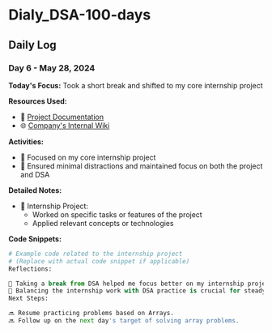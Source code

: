 # Dialy_DSA-100-days

## Daily Log

### Day 6 - May 28, 2024

**Today's Focus:** Took a short break and shifted to my core internship project

**Resources Used:**
- 📖 [Project Documentation](#)
- 🌐 [Company's Internal Wiki](#)

**Activities:**
- 📝 Focused on my core internship project
- 📌 Ensured minimal distractions and maintained focus on both the project and DSA

**Detailed Notes:**
- 📝 Internship Project:
  - Worked on specific tasks or features of the project
  - Applied relevant concepts or technologies

**Code Snippets:**
```python
# Example code related to the internship project
# (Replace with actual code snippet if applicable)
Reflections:

🤔 Taking a break from DSA helped me focus better on my internship project.
🚀 Balancing the internship work with DSA practice is crucial for steady progress.
Next Steps:

🔜 Resume practicing problems based on Arrays.
🔜 Follow up on the next day's target of solving array problems.
